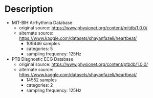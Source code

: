 # Description
- MIT-BIH Arrhythmia Database 
    - original source: https://www.physionet.org/content/mitdb/1.0.0/
    - alternate source: https://www.kaggle.com/datasets/shayanfazeli/heartbeat/
        - 109446 samples
        - categories: 5
        - sampling frequency: 125Hz 
- PTB Diagnostic ECG Database
    - original source: https://www.physionet.org/content/ptbdb/1.0.0/ 
    - alternate source: https://www.kaggle.com/datasets/shayanfazeli/heartbeat/
        - 14552 samples
        - categories: 2
        - sampling frequency: 125Hz
